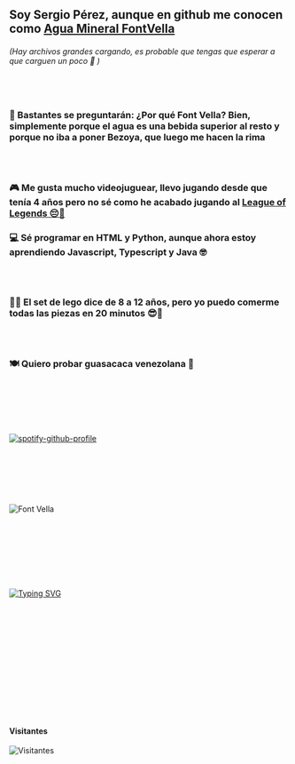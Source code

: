 ### ㅤㅤㅤㅤㅤㅤㅤㅤㅤㅤㅤㅤㅤㅤㅤㅤㅤㅤㅤㅤㅤㅤㅤㅤㅤㅤㅤㅤㅤㅤㅤㅤ

## Soy Sergio Pérez, aunque en github me conocen como [**Agua Mineral FontVella**](./images/LogoFV.jpg)

###### (Hay archivos grandes cargando, es probable que tengas que esperar a que carguen un poco 😬 )

### ㅤㅤㅤㅤ

### 🥤 Bastantes se preguntarán: ¿Por qué Font Vella? Bien, simplemente porque el agua es una bebida superior al resto y porque no iba a poner Bezoya, que luego me hacen la rima

### ㅤㅤㅤ

### 🎮 Me gusta mucho videojuguear, llevo jugando desde que tenía 4 años pero no sé como he acabado jugando al [**League of Legends 😔🤙**](https://wol.gg/stats/euw/eldilz/)

###  

### 💻 Sé programar en HTML y Python, aunque ahora estoy aprendiendo Javascript, Typescript y Java 🤓

### ㅤㅤㅤㅤㅤㅤㅤ

### 👷‍♂️ El set de lego dice de 8 a 12 años, pero yo puedo comerme todas las piezas en 20 minutos 😎🤌

### ㅤㅤㅤㅤㅤㅤㅤㅤㅤㅤㅤ

### 🍽 Quiero probar guasacaca venezolana 🥵

### ㅤㅤㅤㅤㅤㅤㅤㅤㅤㅤㅤㅤㅤㅤㅤㅤㅤㅤㅤㅤㅤ

### ㅤ

[![spotify-github-profile](https://spotify-github-profile.vercel.app/api/view?uid=djsergiok&cover_image=true&theme=default&bar_color_cover=false)](https://spotify-github-profile.vercel.app/api/view?uid=djsergiok&redirect=true)

### ㅤㅤ

### ㅤㅤㅤㅤㅤ

![Font Vella](./images/videoo.gif)

### ㅤㅤㅤㅤㅤㅤㅤㅤㅤㅤㅤㅤㅤㅤㅤㅤㅤㅤㅤㅤㅤㅤㅤㅤㅤㅤㅤㅤㅤㅤㅤ

### ㅤㅤㅤㅤㅤㅤㅤㅤㅤㅤㅤㅤㅤㅤㅤㅤㅤㅤㅤㅤㅤㅤㅤㅤㅤㅤㅤㅤㅤㅤㅤㅤㅤㅤㅤㅤㅤ

[![Typing SVG](https://readme-typing-svg.herokuapp.com?font=Ninja+Naruto&color=%2336BCF7&center=true&lines=Sigueme+en+github)](https://github.com/AguaMineralFontVella)

### ㅤㅤㅤㅤㅤㅤㅤㅤㅤㅤㅤㅤㅤㅤㅤㅤㅤㅤㅤ

### ㅤㅤㅤㅤㅤㅤㅤㅤㅤㅤㅤㅤㅤㅤㅤㅤㅤㅤㅤㅤㅤㅤㅤㅤㅤ

### ㅤㅤㅤㅤㅤㅤㅤㅤㅤㅤㅤㅤㅤㅤㅤㅤㅤㅤㅤㅤㅤㅤㅤㅤㅤㅤㅤㅤㅤㅤㅤㅤㅤㅤㅤ

### ㅤㅤㅤㅤㅤㅤㅤㅤㅤㅤㅤㅤㅤㅤㅤㅤㅤㅤㅤㅤㅤㅤㅤㅤㅤㅤㅤ

#### Visitantes 
![Visitantes](https://profile-counter.glitch.me/AguaMinerealFontVella/count.svg)